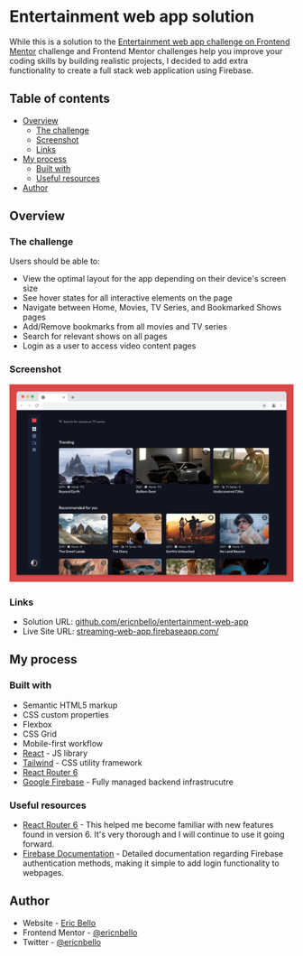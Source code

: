 # Entertainment web app solution

While this is a solution to the [Entertainment web app challenge on Frontend Mentor](https://www.frontendmentor.io/challenges/entertainment-web-app-J-UhgAW1X) challenge and Frontend Mentor challenges help you improve your coding skills by building realistic projects, I decided to add extra functionality to create a full stack web application using Firebase.

## Table of contents

- [Overview](#overview)
  - [The challenge](#the-challenge)
  - [Screenshot](#screenshot)
  - [Links](#links)
- [My process](#my-process)
  - [Built with](#built-with)
  - [Useful resources](#useful-resources)
- [Author](#author)

## Overview

### The challenge

Users should be able to:

- View the optimal layout for the app depending on their device's screen size
- See hover states for all interactive elements on the page
- Navigate between Home, Movies, TV Series, and Bookmarked Shows pages
- Add/Remove bookmarks from all movies and TV series
- Search for relevant shows on all pages
- Login as a user to access video content pages

### Screenshot

![Project Screenshot](public/assets/screenshot.png)

### Links

- Solution URL: [github.com/ericnbello/entertainment-web-app](https://github.com/ericnbello/entertainment-web-app)
- Live Site URL: [streaming-web-app.firebaseapp.com/](https://streaming-web-app.firebaseapp.com/)

## My process

### Built with

- Semantic HTML5 markup
- CSS custom properties
- Flexbox
- CSS Grid
- Mobile-first workflow
- [React](https://reactjs.org/) - JS library
- [Tailwind](https://tailwindcss.com/) - CSS utility framework
- [React Router 6](https://reactrouter.com/)
- [Google Firebase](https://firebase.google.com/) - Fully managed backend infrastrucutre

### Useful resources

- [React Router 6](https://reactrouter.com/docs/en/v6/getting-started/tutorial) - This helped me become familiar with new features found in version 6. It's very thorough and I will continue to use it going forward.
- [Firebase Documentation](https://firebase.google.com/docs/reference/js/auth) - Detailed documentation regarding Firebase authentication methods, making it simple to add login functionality to webpages.

## Author

- Website - [Eric Bello](https://www.ericnbello.com)
- Frontend Mentor - [@ericnbello](https://www.frontendmentor.io/profile/ericnbello)
- Twitter - [@ericnbello](https://www.twitter.com/ericnbello)